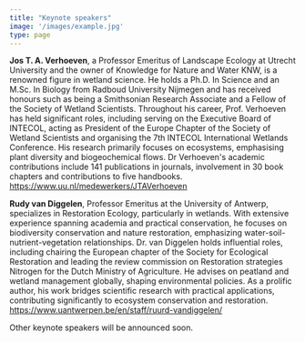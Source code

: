 ```yaml
---
title: "Keynote speakers"
image: '/images/example.jpg'
type: page
---
```

**Jos T. A. Verhoeven**, a Professor Emeritus of Landscape Ecology at Utrecht University and the owner of Knowledge for Nature and Water KNW, is a renowned figure in wetland science. He holds a Ph.D. In Science and an M.Sc. In Biology from Radboud University Nijmegen and has received honours such as being a Smithsonian Research Associate and a Fellow of the Society of Wetland Scientists. Throughout his career, Prof. Verhoeven has held significant roles, including serving on the Executive Board of INTECOL, acting as President of the Europe Chapter of the Society of Wetland Scientists and organising the 7th INTECOL International Wetlands Conference. His research primarily focuses on ecosystems, emphasising plant diversity and biogeochemical flows. Dr Verhoeven's academic contributions include 141 publications in journals, involvement in 30 book chapters and contributions to five handbooks.\
https://www.uu.nl/medewerkers/JTAVerhoeven

**Rudy van Diggelen**, Professor Emeritus at the University of Antwerp, specializes in Restoration Ecology, particularly in wetlands. With extensive experience spanning academia and practical conservation, he focuses on biodiversity conservation and nature restoration, emphasizing water-soil-nutrient-vegetation relationships. Dr. van Diggelen holds influential roles, including chairing the European chapter of the Society for Ecological Restoration and leading the review commission on Restoration strategies Nitrogen for the Dutch Ministry of Agriculture. He advises on peatland and wetland management globally, shaping environmental policies. As a prolific author, his work bridges scientific research with practical applications, contributing significantly to ecosystem conservation and restoration.\
https://www.uantwerpen.be/en/staff/ruurd-vandiggelen/

Other keynote speakers will be announced soon. 
